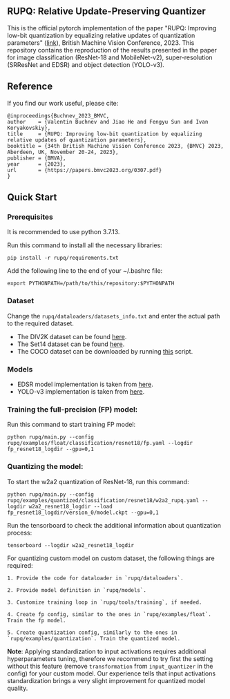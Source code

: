 ## RUPQ: Relative Update-Preserving Quantizer

This is the official pytorch implementation of the paper "RUPQ: Improving low-bit quantization by equalizing relative updates of quantization parameters" ([link](https://proceedings.bmvc2023.org/307/)), British Machine Vision Conference, 2023. This repository contains the reproduction of the results presented in the paper for image classification (ResNet-18 and MobileNet-v2), super-resolution (SRResNet and EDSR) and object detection (YOLO-v3). 

## Reference

If you find our work useful, please cite:
```
@inproceedings{Buchnev_2023_BMVC,
author    = {Valentin Buchnev and Jiao He and Fengyu Sun and Ivan Koryakovskiy},
title     = {RUPQ: Improving low-bit quantization by equalizing relative updates of quantization parameters},
booktitle = {34th British Machine Vision Conference 2023, {BMVC} 2023, Aberdeen, UK, November 20-24, 2023},
publisher = {BMVA},
year      = {2023},
url       = {https://papers.bmvc2023.org/0307.pdf}
}
```

## Quick Start

### Prerequisites

It is recommended to use python 3.7.13.

Run this command to install all the necessary libraries:

```
pip install -r rupq/requirements.txt
```

Add the following line to the end of your ~/.bashrc file:

```
export PYTHONPATH=/path/to/this/repository:$PYTHONPATH
```

### Dataset

Change the `rupq/dataloaders/datasets_info.txt` and enter the actual path to the required dataset.

 - The DIV2K dataset can be found [here](https://cv.snu.ac.kr/research/EDSR/DIV2K.tar).
 - The Set14 dataset can be found [here](https://cv.snu.ac.kr/research/EDSR/benchmark.tar).
 - The COCO dataset can be downloaded by running [this](https://github.com/eriklindernoren/PyTorch-YOLOv3/blob/master/data/get_coco_dataset.sh) script.

### Models

 - EDSR model implementation is taken from [here](https://github.com/sanghyun-son/EDSR-PyTorch).
 - YOLO-v3 implementation is taken from [here](https://github.com/eriklindernoren/PyTorch-YOLOv3).

### Training the full-precision (FP) model:

Run this command to start training FP model:

```
python rupq/main.py --config rupq/examples/float/classification/resnet18/fp.yaml --logdir fp_resnet18_logdir --gpu=0,1
```

### Quantizing the model:

To start the w2a2 quantization of ResNet-18, run this command:

```
python rupq/main.py --config rupq/examples/quantized/classification/resnet18/w2a2_rupq.yaml --logdir w2a2_resnet18_logdir --load fp_resnet18_logdir/version_0/model.ckpt --gpu=0,1
```

Run the tensorboard to check the additional information about quantization process:

```
tensorboard --logdir w2a2_resnet18_logdir
```

For quantizing custom model on custom dataset, the following things are required:

    1. Provide the code for dataloader in `rupq/dataloaders`.

    2. Provide model definition in `rupq/models`.

    3. Customize training loop in `rupq/tools/training`, if needed.

    4. Create fp config, similar to the ones in `rupq/examples/float`. Train the fp model.

    5. Create quantization config, similarly to the ones in `rupq/examples/quantization`. Train the quantized model.


**Note**: Applying standardization to input activations requires additional hyperparameters tuning, therefore we recommend to try first the setting without this feature (remove `transformation` from `input_quantizer` in the config) for your custom model. Our experience tells that input activations standardization brings a very slight improvement for quantized model quality.  
